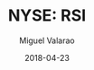 ---
type: "report"
paper: "RSI_Miguel_Valarao.pdf"
author: "Miguel Valarao"
company: "Rogers Sugar Inc."
date: "2018-04-23"
summary: "Rogers Sugar is a holding corporation for Lantic, the largest refined sugar producer in Canada. Lantic operates cane refineries in British Columbia and Québec, as well as a sugar beet factory in Alberta and a custom sugar-blending operation in Ontario. "
title: "NYSE: RSI"
---